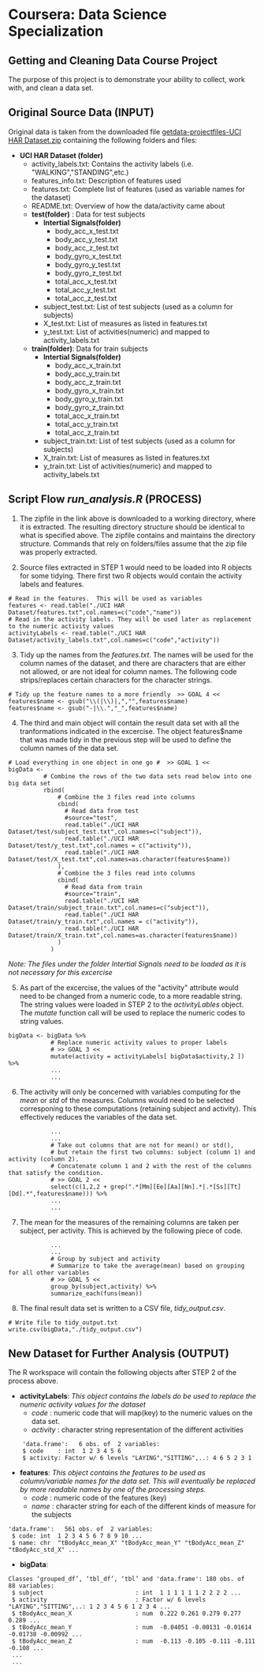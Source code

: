# Coursera: Data Science Specialization
## Getting and Cleaning Data Course Project
The purpose of this project is to demonstrate your ability to collect, work with, and clean a data set.

## Original Source Data (INPUT)
Original data is taken from the downloaded file [getdata-projectfiles-UCI HAR Dataset.zip](https://d396qusza40orc.cloudfront.net/getdata%2Fprojectfiles%2FUCI%20HAR%20Dataset.zip) containing the following folders and files:

* __UCI HAR Dataset (folder)__
    + activity_labels.txt: Contains the activity labels (i.e. "WALKING","STANDING",etc.)
    + features_info.txt: Description of features used
    + features.txt: Complete list of features (used as variable names for the dataset)
    + README.txt: Overview of how the data/activity came about
    + __test(folder)__ : Data for test subjects
        - __Intertial Signals(folder)__
            * body_acc_x_test.txt
            * body_acc_y_test.txt
            * body_acc_z_test.txt
            * body_gyro_x_test.txt
            * body_gyro_y_test.txt
            * body_gyro_z_test.txt
            * total_acc_x_test.txt
            * total_acc_y_test.txt
            * total_acc_z_test.txt
        - subject_test.txt: List of test subjects (used as a column for subjects)
        - X_test.txt: List of measures as listed in features.txt
        - y_test.txt: List of activities(numeric) and mapped to activity_labels.txt
    + __train(folder)__: Data for train subjects
        - __Intertial Signals(folder)__
            * body_acc_x_train.txt
            * body_acc_y_train.txt
            * body_acc_z_train.txt
            * body_gyro_x_train.txt
            * body_gyro_y_train.txt
            * body_gyro_z_train.txt
            * total_acc_x_train.txt
            * total_acc_y_train.txt
            * total_acc_z_train.txt
        - subject_train.txt: List of test subjects (used as a column for subjects)
        - X_train.txt: List of measures as listed in features.txt
        - y_train.txt: List of activities(numeric) and mapped to activity_labels.txt

## Script Flow _run_analysis.R_ (PROCESS)
1. The zipfile in the link above is downloaded to a working directory, where it is extracted.  The resulting directory structure should be identical to what is specified above.  The zipfile contains and maintains the directory structure.  Commands that rely on folders/files assume that the zip file was properly extracted.

2. Source files extracted in STEP 1 would need to be loaded into R objects for some tidying. There first two R objects would contain the activity labels and features.

~~~~
# Read in the features.  This will be used as variables
features <- read.table("./UCI HAR Dataset/features.txt",col.names=c("code","name"))
# Read in the activity labels. They will be used later as replacement to the numeric activity values
activityLabels <- read.table("./UCI HAR Dataset/activity_labels.txt",col.names=c("code","activity"))
~~~~

3. Tidy up the names from the _features.txt_.  The names will be used for the column names of the dataset, and there are characters that are either not allowed, or are not ideal for column names.  The following code strips/replaces certain characters for the character strings.

~~~~
# Tidy up the feature names to a more friendly  >> GOAL 4 <<
features$name <- gsub("\\(|\\)|,","",features$name)
features$name <- gsub("-|\\.","_",features$name)
~~~~

4. The third and main object will contain the result data set with all the tranformations indicated in the excercise.  The object features$name that was made tidy in the previous step will be used to define the column names of the data set. 

~~~~
# Load everything in one object in one go #  >> GOAL 1 <<
bigData <-  
          # Combine the rows of the two data sets read below into one big data set
          rbind(
              # Combine the 3 files read into columns
              cbind(
                # Read data from test
                #source="test",
                read.table("./UCI HAR Dataset/test/subject_test.txt",col.names=c("subject")),
                read.table("./UCI HAR Dataset/test/y_test.txt",col.names = c("activity")),
                read.table("./UCI HAR Dataset/test/X_test.txt",col.names=as.character(features$name))
              ),
              # Combine the 3 files read into columns
              cbind(
                # Read data from train
                #source="train",
                read.table("./UCI HAR Dataset/train/subject_train.txt",col.names=c("subject")),
                read.table("./UCI HAR Dataset/train/y_train.txt",col.names = c("activity")),
                read.table("./UCI HAR Dataset/train/X_train.txt",col.names=as.character(features$name))
              )
            )
~~~~
_Note: The files under the folder Intertial Signals need to be loaded as it is not necessary for this excercise_

5. As part of the excercise, the values of the "activity" attribute would need to be changed from a numeric code, to a more readable string.  The string values were loaded in STEP 2 to the _activityLables_ object.  The _mutate_ function call will be used to replace the numeric codes to string values.

~~~~
bigData <- bigData %>% 
            # Replace numeric activity values to proper labels
            # >> GOAL 3 <<
            mutate(activity = activityLabels[ bigData$activity,2 ]) %>%
            ...
            ...
~~~~

6. The activity will only be concerned with variables computing for the _mean_ or _std_ of the measures.  Columns would need to be selected corresponing to these computations (retaining subject and activity).  This effectively reduces the variables of the data set.

~~~~
            ...
            ...
            # Take out columns that are not for mean() or std(), 
            # but retain the first two columns: subject (column 1) and activity (column 2).
            # Concatenate column 1 and 2 with the rest of the columns that satisfy the condition.
            # >> GOAL 2 <<
            select(c(1,2,2 + grep(".*[Mm][Ee][Aa][Nn].*|.*[Ss][Tt][Dd].*",features$name))) %>%
            ...
            ...
~~~~

7. The mean for the measures of the remaining columns are taken per subject, per activity.  This is achieved by the following piece of code.

~~~~
            ...
            ...
            # Group by subject and activity
            # Summarize to take the average(mean) based on grouping for all other variables
            # >> GOAL 5 <<
            group_by(subject,activity) %>%
            summarize_each(funs(mean))
~~~~

8. The final result data set is written to a CSV file, _tidy_output.csv_.

~~~~
# Write file to tidy_output.txt
write.csv(bigData,"./tidy_output.csv")
~~~~

## New Dataset for Further Analysis (OUTPUT)
The R workspace will contain the following objects after STEP 2 of the process above.

* __activityLabels__: _This object contains the labels do be used to replace the numeric activity values for the dataset_
    + _code_ : numeric code that will map(key) to the numeric values on the data set.
    + _activity_ : character string representation of the different activities

~~~~
    'data.frame':	6 obs. of  2 variables:
    $ code    : int  1 2 3 4 5 6
    $ activity: Factor w/ 6 levels "LAYING","SITTING",..: 4 6 5 2 3 1
~~~~

* __features__: _This object contains the features to be used as column/variable names for the data set.  This will eventually be replaced by more readable names by one of the processing steps._
    + _code_ : numeric code of the features (key)
    + _name_ : character string for each of the different kinds of measure for the subjects

~~~~
'data.frame':	561 obs. of  2 variables:
 $ code: int  1 2 3 4 5 6 7 8 9 10 ...
 $ name: chr  "tBodyAcc_mean_X" "tBodyAcc_mean_Y" "tBodyAcc_mean_Z" "tBodyAcc_std_X" ...
~~~~

* __bigData__: 

~~~~
Classes ‘grouped_df’, ‘tbl_df’, ‘tbl’ and 'data.frame':	180 obs. of  88 variables:
 $ subject                          : int  1 1 1 1 1 1 2 2 2 2 ...
 $ activity                         : Factor w/ 6 levels "LAYING","SITTING",..: 1 2 3 4 5 6 1 2 3 4 ...
 $ tBodyAcc_mean_X                  : num  0.222 0.261 0.279 0.277 0.289 ...
 $ tBodyAcc_mean_Y                  : num  -0.04051 -0.00131 -0.01614 -0.01738 -0.00992 ...
 $ tBodyAcc_mean_Z                  : num  -0.113 -0.105 -0.111 -0.111 -0.108 ...
 ...
 ...
~~~~

